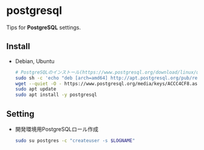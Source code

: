 # postgresql

Tips for **PostgreSQL** settings.

## Install

- Debian, Ubuntu

  ```sh
  # PostgreSQLのインストール(https://www.postgresql.org/download/linux/ubuntu/)
  sudo sh -c 'echo "deb [arch=amd64] http://apt.postgresql.org/pub/repos/apt $(lsb_release -cs)-pgdg main" > /etc/apt/sources.list.d/pgdg.list'
  wget --quiet -O - https://www.postgresql.org/media/keys/ACCC4CF8.asc | sudo apt-key add -
  sudo apt update
  sudo apt install -y postgresql
  ```

## Setting

- 開発環境用PostgreSQLロール作成

  ```sh
  sudo su postgres -c "createuser -s $LOGNAME"
  ```
